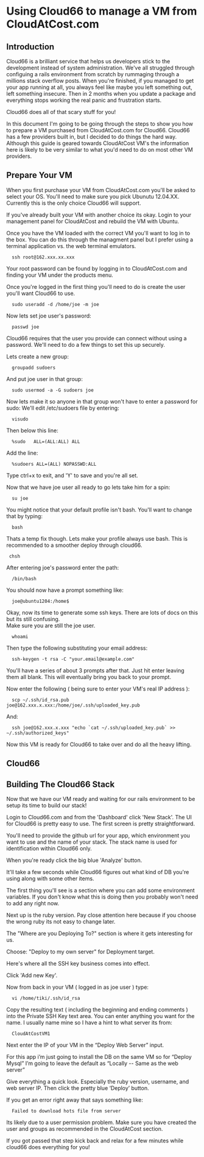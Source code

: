 Using Cloud66 to manage a VM from CloudAtCost.com
=======================

## Introduction

Cloud66 is a brilliant service that helps us developers stick to the development instead of system administration.
We've all struggled through configuing a rails environment from scratch by rummaging through a millions
stack overflow posts.  When you're finished, if you managed to get your app running at all, you always
feel like maybe you left something out, left something insecure.  Then in 2 months when you update a 
package and everything stops working the real panic and frustration starts.

Cloud66 does all of that scary stuff for you!  

In this document I'm going to be going through the steps to show you how to prepare a VM purchased from
CloudAtCost.com for Cloud66.  Cloud66 has a few providers built in, but I decided to do things the hard way.
Although this guide is geared towards CloudAtCost VM's the information here is likely to be very similar to what you'd
need to do on most other VM providers.

## Prepare Your VM
When you first purchase your VM from CloudAtCost.com you'll be asked to select your OS.
You'll need to make sure you pick Ubunutu 12.04.XX.  Currently this is the only choice 
Cloud66 will support.

If you've already built your VM with another choice its okay.  Login to your management panel 
for CloudAtCost and rebuild the VM with Ubuntu.

Once you have the VM loaded with the correct VM you'll want to log in to the box.
You can do this through the managment panel but I prefer using a terminal application vs. the web 
terminal emulators.

      ssh root@162.xxx.xx.xxx

Your root password can be found by logging in to CloudAtCost.com and finding your VM under
the products menu.

Once you're logged in the first thing you'll need to do is create the user you'll want Cloud66 to use.

      sudo useradd -d /home/joe -m joe
      
Now lets set joe user's password:

      passwd joe
      
Cloud66 requires that the user you provide can connect without using a password.  We'll need to do 
a few things to set this up securely.

Lets create a new group:

      groupadd sudoers
      
And put joe user in that group:

      sudo usermod -a -G sudoers joe


Now lets make it so anyone in that group won't have to enter a password for sudo:
We'll edit /etc/sudoers file by entering:

      visudo
      
Then below this line:

      %sudo   ALL=(ALL:ALL) ALL
      
Add the line:

      %sudoers ALL=(ALL) NOPASSWD:ALL
      
Type ctrl+x to exit, and 'Y' to save and you're all set.

Now that we have joe user all ready to go lets take him for a spin:

      su joe

You might notice that your default profile isn't bash. You'll want to change that by typing:

      bash
      
Thats a temp fix though.  Lets make your profile always use bash.  This is recommended to a smoother
deploy through cloud66.

     chsh
     
After entering joe's password enter the path:

      /bin/bash

You should now have a prompt something like:

      joe@ubuntu1204:/home$

Okay, now its time to generate some ssh keys.  There are lots of docs on this but its still confusing.  
Make sure you are still the joe user.  

      whoami
      
Then type the following substituting your email address:

      ssh-keygen -t rsa -C "your.email@example.com"

You'll have a series of about 3 prompts after that.  Just hit enter leaving them all blank.
This will eventually bring you back to your prompt.

Now enter the following ( being sure to enter your VM's real IP address ):

      scp ~/.ssh/id_rsa.pub joe@162.xxx.x.xxx:/home/joe/.ssh/uploaded_key.pub

And:

      ssh joe@162.xxx.x.xxx "echo `cat ~/.ssh/uploaded_key.pub` >> ~/.ssh/authorized_keys"

Now this VM is ready for Cloud66 to take over and do all the heavy lifting.

## Cloud66


## Building The Cloud66 Stack

Now that we have our VM ready and waiting for our rails environment to be setup its time to build our stack!

Login to Cloud66.com and from the 'Dashboard' click 'New Stack'.
The UI for Cloud66 is pretty easy to use.  The first screen is pretty straightforward.

You'll need to provide the github url for your app, which environment you want to use and the name 
of your stack.  The stack name is used for identification within Cloud66 only.  

When you're ready click the big blue 'Analyze' button.

It'll take a few seconds while Cloud66 figures out what kind of DB you're using along with some other items.

The first thing you'll see is a section where you can add some environment variables.  If you don't know
what this is doing then you probably won't need to add any right now.  

Next up is the ruby version.  Pay close attention here because if you choose the wrong ruby its not easy
to change later.

The "Where are you Deploying To?" section is where it gets interesting for us.

Choose: "Deploy to my own server" for Deployment target.

Here's where all the SSH key business comes into effect.  

Click 'Add new Key'.

Now from back in your VM ( logged in as joe user ) type:

      vi /home/tiki/.ssh/id_rsa
      
Copy the resulting text ( including the beginning and ending comments ) into the Private SSH Key text area.
You can enter anything you want for the name.  I usually name mine so I have a hint to what server its from:

      CloudAtCostVM1
      
Next enter the IP of your VM in the “Deploy Web Server” input.

For this app i’m just going to install the DB on the same VM so for
“Deploy Mysql”
I’m going to leave the default as “Locally -- Same as the web server”

Give everything a quick look.  Especially the ruby version, username, and web server IP.
Then click the pretty blue ‘Deploy’ button.

If you get an error right away that says something like:

      Failed to download hots file from server
      
Its likely due to a user permission problem.  Make sure you have created the user and groups as recommended in the CloudAtCost section.

If you got passed that step kick back and relax for a few minutes while cloud66 does
everything for you!  








